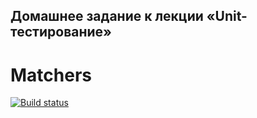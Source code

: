 ## Домашнее задание к лекции «Unit-тестирование»
# Matchers

[![Build status](https://ci.appveyor.com/api/projects/status/8n40pjf56gyw1ups?svg=true)](https://ci.appveyor.com/project/NitkaMax/ajs-ci-2)
